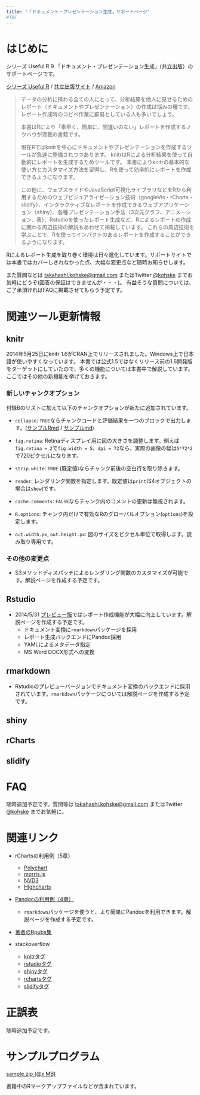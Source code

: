 ```yaml
---
title: "「ドキュメント・プレゼンテーション生成」サポートページ"
#TOC
---
```


# はじめに

シリーズ Useful R 9 「ドキュメント・プレゼンテーション生成」(共立出版）のサポートページです。

[シリーズ Useful R](http://www.kyoritsu-pub.co.jp/series/185/) /
[共立出版サイト](http://www.kyoritsu-pub.co.jp/bookdetail/9784320123724) /
[Amazon](http://www.amazon.co.jp/dp/4320123727)

>データの分析に携わる全ての人にとって、分析結果を他人に見せるためのレポート（ドキュメントやプレゼンテーション）の作成は悩みの種です。
>レポート作成時のコピペ作業に辟易としている人も多いでしょう。
>
> 本書はRにより「素早く、簡単に、間違いのない」レポートを作成するノウハウが満載の書籍です。
>
>現在Rではknitrを中心にドキュメントやプレゼンテーションを作成するツールが急速に整備されつつあります。
>knitrはRによる分析結果を使って自動的にレポートを生成するためツールです。
>本書によりknitrの基本的な使い方とカスタマイズ方法を習得し、Rを使って効率的にレポートを作成できるようになります。
>
>この他に、ウェブスライドやJavaScript可視化ライブラリなどをRから利用するためのウェブビジュアライゼーション技術（googleVis・rCharts・slidify）、インタラクティブなレポートを作成できるウェブアプリケーション（shiny）、各種プレゼンテーション手法（3次元グラフ、アニメーション、表）、Rstudioを使ったレポート生成など、Rによるレポートの作成に関わる周辺技術の解説もあわせて掲載しています。
>これらの周辺技術を学ぶことで、Rを使ってインパクトのあるレポートを作成することができるようになります。

Rによるレポート生成を取り巻く環境は日々進化しています。サポートサイトでは本書ではカバーしきれなかった点、大幅な変更点など随時お知らせします。

また質問などは takahashi.kohske@gmail.com またはTwitter [\@kohske](http://twitter.com/kohske) までお気軽にどうぞ(回答の保証はできませんが・・・)。
有益そうな質問については、ご了承頂ければFAQに掲載させてもらう予定です。

# 関連ツール更新情報

## knitr

2014年5月25日にknitr 1.6がCRAN上でリリースされました。Windows上で日本語が使いやすくなっています。
本書では公式1.5ではなくリリース前の1.6開発版をターゲットにしていたので、多くの機能については本書中で解説しています。
ここではその他の新機能を挙げておきます。

### 新しいチャンクオプション

付録Bのリストに加えて以下のチャンクオプションが新たに追加されています。

- `collapse`: `TRUE`ならチャンクコードと評価結果を一つのブロックで出力します。([サンプルRmd](http://github.com/yihui/knitr-examples/blob/master/039-merge.Rmd) / [サンプルmd](http://github.com/yihui/knitr-examples/blob/master/039-merge.md))

- `fig.retina`: Retinaディスプレイ用に図の大きさを調整します。例えば`fig.retina = 2`で`fig.width = 5`、`dpi = 72`なら、実際の画像の幅は`5*72*2`で720ピクセルになります。

- `strip.white`: `TRUE` (既定値)ならチャンク前後の空白行を取り除きます。

- `render`: レンダリング関数を指定します。既定値は`print`(S4オブジェクトの場合は`show`)です。

- `cache.comments`: `FALSE`ならチャンク内のコメントの更新は無視されます。

- `R.options`: チャンク内だけで有効なRのグローバルオプション(`options`)を設定します。

- `out.width.px`, `out.height.px`: 図のサイズをピクセル単位で取得します。読み取り専用です。

### その他の変更点

- S3メソッドディスパッチによるレンダリング関数のカスタマイズが可能です。解説ページを作成する予定です。

## Rstudio

- 2014/5/31 [プレビュー版](http://www.rstudio.com/ide/download/preview)ではレポート作成機能が大幅に向上しています。解説ページを作成する予定です。
    - ドキュメント変換に`rmarkdown`パッケージを採用
    - レポート生成バックエンドにPandoc採用
    - YAMLによるメタデータ指定
	- MS Word DOCX形式への変換

## rmarkdown

- Rstudioのプレビューバージョンでドキュメント変換のバックエンドに採用されています。`rmarkdown`パッケージについては解説ページを作成する予定です。

## shiny

## rCharts

## slidify

# FAQ

随時追加予定です。質問等は takahashi.kohske@gmail.com またはTwitter [\@kohske](http://twitter.com/kohske) までお気軽に。

# 関連リンク

- rChartsの利用例（5章）
    - [Polychart](http://rpubs.com/kohske/12331)
    - [morris.js](http://rpubs.com/kohske/12406)
    - [NVD3](http://rpubs.com/kohske/12408)
    - [Highcharts](http://rpubs.com/kohske/12409)
	
- [Pandocの利用例（4章）](http://kohske.github.io/R/pandoc/)
    - `rmarkdown`パッケージを使うと、より簡単にPandocを利用できます。解説ページを作成する予定です。

- [著者のRpubs集](http://rpubs.com/kohske)

- stackoverflow
    - [knitrタグ](http://stackoverflow.com/questions/tagged/knitr)
    - [rstudioタグ](http://stackoverflow.com/questions/tagged/rstudio)
    - [shinyタグ](http://stackoverflow.com/questions/tagged/shiny)
    - [rchartsタグ](http://stackoverflow.com/questions/tagged/rcharts)
    - [slidifyタグ](http://stackoverflow.com/questions/tagged/slidify)

# 正誤表

随時追加予定です。

# サンプルプログラム

[sample.zip (@x MB)]()

書籍中のRマークアップファイルなどが含まれています。
